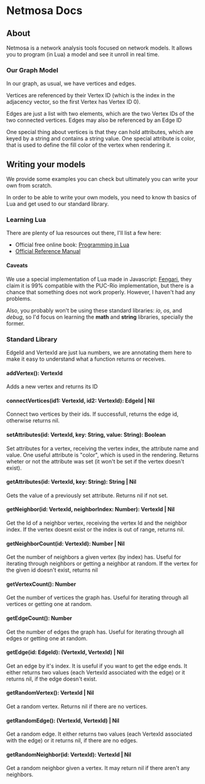 # Netmosa Docs

## About

Netmosa is a network analysis tools focused on network models. It allows you to program (in Lua) a
model and see it unroll in real time.

### Our Graph Model

In our graph, as usual, we have vertices and edges.

Vertices are referenced by their Vertex ID (which is the index in the adjacency vector, so the first
Vertex has Vertex ID 0).

Edges are just a list with two elements, which are the two Vertex IDs of the two connected vertices.
Edges may also be referenced by an Edge ID

One special thing about vertices is that they can hold attributes, which are keyed by a string and
contains a string value. One special attribute is color, that is used to define the fill color of
the vertex when rendering it.

## Writing your models

We provide some examples you can check but ultimately you can write your own from scratch.

In order to be able to write your own models, you need to know th basics of Lua and get used to our
standard library.

### Learning Lua

There are plenty of lua resources out there, I'll list a few here:

- Official free online book: [Programming in Lua](http://www.lua.org/pil/contents.html)
- [Official Reference Manual](http://www.lua.org/manual/5.3/)

#### Caveats

We use a special implementation of Lua made in Javascript: [Fengari](https://fengari.io/), they
claim it is 99% compatible with the PUC-Rio implementation, but there is a chance that something
does not work properly. However, I haven't had any problems.

Also, you probably won't be using these standard libraries: *io*, *os*, and *debug*, so I'd focus on
learning the **math** and **string** libraries, specially the former.

### Standard Library

EdgeId and VertexId are just lua numbers, we are annotating them here to make it easy to understand
what a function returns or receives.

#### addVertex(): VertexId

Adds a new vertex and returns its ID

#### connectVertices(id1: VertexId, id2: VertexId): EdgeId | Nil

Connect two vertices by their ids.
If successfull, returns the edge id, otherwise returns nil.

#### setAttributes(id: VertexId, key: String, value: String): Boolean

Set attributes for a vertex, receiving the vertex index, the attribute name and value.
One useful attribute is "color", which is used in the rendering.
Returns wheter or not the attribute was set (it won't be set if the vertex doesn't exist).

#### getAttributes(id: VertexId, key: String): String | Nil

Gets the value of a previously set attribute.
Returns nil if not set.

#### getNeighbor(id: VertexId, neighborIndex: Number): VertexId | Nil

Get the Id of a neighbor vertex, receiving the vertex Id and the neighbor index.
If the vertex doesnt exist or the index is out of range, returns nil.

#### getNeighborCount(id: VertexId): Number | Nil

Get the number of neighbors a given vertex (by index) has.
Useful for iterating through neighbors or getting a neighbor at random.
If the vertex for the given id doesn't exist, returns nil

#### getVertexCount(): Number

Get the number of vertices the graph has.
Useful for iterating through all vertices or getting one at random.

#### getEdgeCount(): Number

Get the number of edges the graph has.
Useful for iterating through all edges or getting one at random.

#### getEdge(id: EdgeId): (VertexId, VertexId) | Nil

Get an edge by it's index.
It is useful if you want to get the edge ends.
It either returns two values (each VertexId associated with the edge) or it returns nil, if the edge
doesn't exist.

#### getRandomVertex(): VertexId | Nil

Get a random vertex.
Returns nil if there are no vertices.

#### getRandomEdge(): (VertexId, VertexId) | Nil

Get a random edge.
It either returns two values (each VertexId associated with the edge) or it returns nil, if there
are no edges.

#### getRandomNeighbor(id: VertexId): VertexId | Nil

Get a random neighbor given a vertex.
It may return nil if there aren't any neighbors.